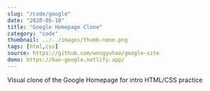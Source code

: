 ```yaml
---
slug: "/code/google"
date: "2020-05-18"
title: "Google Homepage Clone"
category: "code"
thumbnail: ../../images/thumb-none.png
tags: [html,css]
source: https://github.com/wongyuhao/google-site
demo: https://hao-google.netlify.app/
---
```


Visual clone of the Google Homepage for intro HTML/CSS practice 